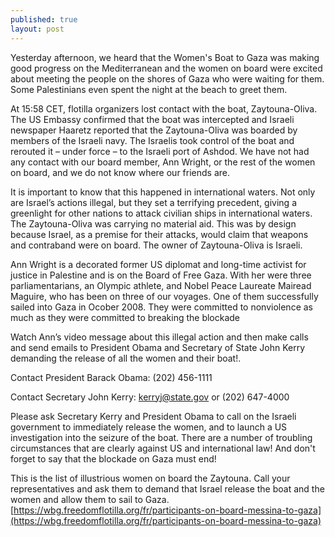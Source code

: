 ```yaml
---
published: true
layout: post
---
```


Yesterday afternoon, we heard that the Women's Boat to Gaza was making good progress on the Mediterranean and the women on board were excited about meeting the people on the shores of Gaza who were waiting for them. Some Palestinians even spent the night at the beach to greet them.

At 15:58 CET, flotilla organizers lost contact with the boat, Zaytouna-Oliva. The US Embassy confirmed that the boat was intercepted and Israeli newspaper Haaretz reported that the Zaytouna-Oliva was boarded by members of the Israeli navy. The Israelis took control of the boat and rerouted it – under force – to the Israeli port of Ashdod. We have not had any contact with our board member, Ann Wright, or the rest of the women on board, and we do not know where our friends are.

It is important to know that this happened in international waters. Not only are Israel’s actions illegal, but they set a terrifying precedent, giving a greenlight for other nations to attack civilian ships in international waters. The Zaytouna-Oliva was carrying no material aid. This was by design because Israel, as a premise for their attacks, would claim that weapons and contraband were on board. The owner of Zaytouna-Oliva is Israeli.

Ann Wright is a decorated former US diplomat and long-time activist for justice in Palestine and is on the Board of Free Gaza. With her were three parliamentarians, an Olympic athlete, and Nobel Peace Laureate Mairead Maguire, who has been on three of our voyages. One of them successfully sailed into Gaza in Ocober 2008. They were committed to nonviolence as much as they were committed to breaking the blockade

Watch Ann’s video message about this illegal action and then make calls and send emails to President Obama and Secretary of State John Kerry demanding the release of all the women and their boat!.

Contact President Barack Obama: (202) 456-1111

Contact Secretary John Kerry: kerryj@state.gov or (202) 647-4000

Please ask Secretary Kerry and President Obama to call on the Israeli government to immediately release the women, and to launch a US investigation into the seizure of the boat. There are a number of troubling circumstances that are clearly against US and international law! And don't forget to say that the blockade on Gaza must end!

This is the list of illustrious women on board the Zaytouna. Call your representatives and ask them to demand that Israel release the boat and the women and allow them to sail to Gaza. [https://wbg.freedomflotilla.org/fr/participants-on-board-messina-to-gaza](https://wbg.freedomflotilla.org/fr/participants-on-board-messina-to-gaza)
